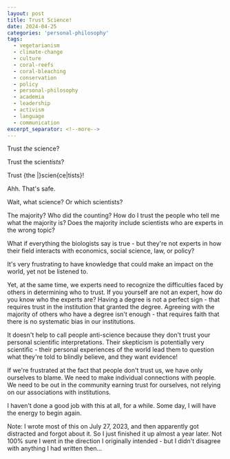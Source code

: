 ```yaml
---
layout: post
title: Trust Science!
date: 2024-04-25
categories: 'personal-philosophy'
tags:
  - vegetarianism
  - climate-change
  - culture
  - coral-reefs
  - coral-bleaching
  - conservation
  - policy
  - personal-philosophy
  - academia
  - leadership
  - activism
  - language
  - communication
excerpt_separator: <!--more-->
---
```


Trust *the* science?

Trust the scien*tists*?

Trust {the \|}scien{ce\|tists}!

Ahh. That's safe.

Wait, what science? Or which scientists? 

The majority? Who did the counting? How do I trust the people who tell me what the majority is? Does the majority include scientists who are experts in the wrong topic?

What if everything the biologists say is true - but they're not experts in how their field interacts with economics, social science, law, or policy?

It's very frustrating to have knowledge that could make an impact on the world, yet not be listened to.

Yet, at the same time, we experts need to recognize the difficulties faced by others in determining who to trust. If you yourself are not an expert, how do you know who the experts are? Having a degree is not a perfect sign - that requires trust in the institution that granted the degree. Agreeing with the majority of others who have a degree isn't enough - that requires faith that there is no systematic bias in our institutions. 

It doesn't help to call people anti-science because they don't trust your personal scientific interpretations. Their skepticism is potentially very scientific - their personal experiences of the world lead them to question what they're told to blindly believe, and they want evidence!

If we're frustrated at the fact that people don't trust us, we have only ourselves to blame. We need to make individual connections with people. We need to be out in the community earning trust for ourselves, not relying on our associations with institutions.

I haven't done a good job with this at all, for a while. Some day, I will have the energy to begin again.

Note: I wrote most of this on July 27, 2023, and then apparently got distracted and forgot about it. So I just finished it up almost a year later. Not 100% sure I went in the direction I originally intended - but I didn't disagree with anything I had written then...
